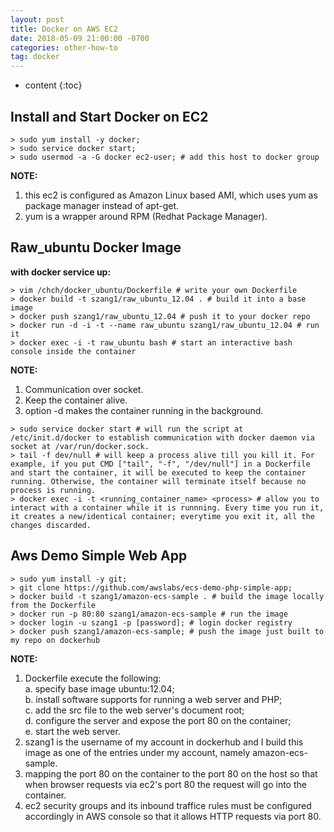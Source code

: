 ```yaml
---
layout: post
title: Docker on AWS EC2
date: 2018-05-09 21:00:00 -0700
categories: other-how-to
tag: docker
---
```

* content
{:toc}


## Install and Start Docker on EC2

```shell
> sudo yum install -y docker;
> sudo service docker start;
> sudo usermod -a -G docker ec2-user; # add this host to docker group
```

__NOTE:__
1. this ec2 is configured as Amazon Linux based AMI, which uses yum as package manager instead of apt-get.  
2. yum is a wrapper around RPM (Redhat Package Manager).


## Raw_ubuntu Docker Image

__with docker service up:__  
```shell
> vim /chch/docker_ubuntu/Dockerfile # write your own Dockerfile
> docker build -t szang1/raw_ubuntu_12.04 . # build it into a base image
> docker push szang1/raw_ubuntu_12.04 # push it to your docker repo
> docker run -d -i -t --name raw_ubuntu szang1/raw_ubuntu_12.04 # run it 
> docker exec -i -t raw_ubuntu bash # start an interactive bash console inside the container
```

__NOTE:__
1. Communication over socket.
2. Keep the container alive.
3. option -d makes the container running in the background.
```shell
> sudo service docker start # will run the script at /etc/init.d/docker to establish communication with docker daemon via socket at /var/run/docker.sock.
> tail -f dev/null # will keep a process alive till you kill it. For example, if you put CMD ["tail", "-f", "/dev/null"] in a Dockerfile and start the container, it will be executed to keep the container running. Otherwise, the container will terminate itself because no process is running.
> docker exec -i -t <running_container_name> <process> # allow you to interact with a container while it is runnning. Every time you run it, it creates a new/identical container; everytime you exit it, all the changes discarded.
```

## Aws Demo Simple Web App
```shell
> sudo yum install -y git;
> git clone https://github.com/awslabs/ecs-demo-php-simple-app;
> docker build -t szang1/amazon-ecs-sample . # build the image locally from the Dockerfile
> docker run -p 80:80 szang1/amazon-ecs-sample # run the image
> docker login -u szang1 -p [password]; # login docker registry
> docker push szang1/amazon-ecs-sample; # push the image just built to my repo on dockerhub
```

__NOTE:__
1. Dockerfile execute the following:  
a. specify base image ubuntu:12.04;  
b. install software supports for running a web server and PHP;  
c. add the src file to the web server's document root;  
d. configure the server and expose the port 80 on the container;  
e. start the web server.  
2. szang1 is the username of my account in dockerhub and I build this image as one of the entries under my account, namely amazon-ecs-sample.
3. mapping the port 80 on the container to the port 80 on the host so that when browser requests via ec2's port 80 the request will go into the container.
4. ec2 security groups and its inbound traffice rules must be configured accordingly in AWS console so that it allows HTTP requests via port 80.